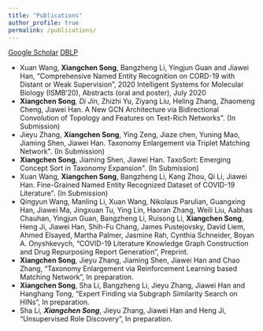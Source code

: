 ```yaml
---
title: "Publications"
author_profile: true
permalink: /publications/
---
```


[Google Scholar](https://scholar.google.com/citations?user=foR8BIoAAAAJ&hl=en)    [DBLP](https://dblp.uni-trier.de/pers/hd/s/Song:Xiangchen)
* Xuan Wang, **Xiangchen Song**, Bangzheng Li, Yingjun Guan and Jiawei Han, “Comprehensive Named Entity Recognition on CORD-19 with Distant or Weak Supervision”, 2020 Intelligent Systems for Molecular Biology (ISMB’20), Abstracts (oral and poster), July 2020
* **Xiangchen Song**<sup>*</sup>, Di Jin<sup>*</sup>, Zhizhi Yu, Ziyang Liu, Heling Zhang, Zhaomeng Cheng, Jiawei Han. A New GCN Architecture via Bidirectional Convolution of Topology and Features on Text-Rich Networks". (In Submission)
* Jieyu Zhang, **Xiangchen Song**, Ying Zeng, Jiaze chen, Yuning Mao, Jiaming Shen, Jiawei Han. Taxonomy Enlargement via Triplet Matching Network". (In Submission)
* **Xiangchen Song**, Jiaming Shen, Jiawei Han. TaxoSort: Emerging Concept Sort in Taxonomy Expansion". (In Submission)
* Xuan Wang, **Xiangchen Song**, Bangzheng Li, Kang Zhou, Qi Li, Jiawei Han. Fine-Grained Named Entity Recognized Dataset of COVID-19 Literature". (In Submission)
* Qingyun Wang, Manling Li, Xuan Wang, Nikolaus Parulian, Guangxing Han, Jiawei Ma, Jingxuan Tu, Ying Lin, Haoran Zhang, Weili Liu, Aabhas Chauhan, Yingjun Guan, Bangzheng Li, Ruisong Li, **Xiangchen Song**, Heng Ji, Jiawei Han, Shih-Fu Chang, James Pustejovsky, David Liem, Ahmed Elsayed, Martha Palmer, Jasmine Rah, Cynthia Schneider, Boyan A. Onyshkevych, “COVID-19 Literature Knowledge Graph Construction and Drug Repurposing Report Generation”, Preprint.
* **Xiangchen Song**, Jieyu Zhang, Jiaming Shen, Jiawei Han and Chao Zhang, “Taxonomy Enlargement via Reinforcement Learning based Matching Network”, In preparation.
* **Xiangchen Song**, Sha Li, Bangzheng Li, Jieyu Zhang, Jiawei Han and Hanghang Tong, “Expert Finding via Subgraph Similarity Search on HINs”, In preparation.
* Sha Li<sup>*</sup>, **Xiangchen Song**<sup>*</sup>, Jieyu Zhang, Jiawei Han and Heng Ji, “Unsupervised Role Discovery”, In preparation.

<!-- <span style="color:red">New!!</span>  -->
